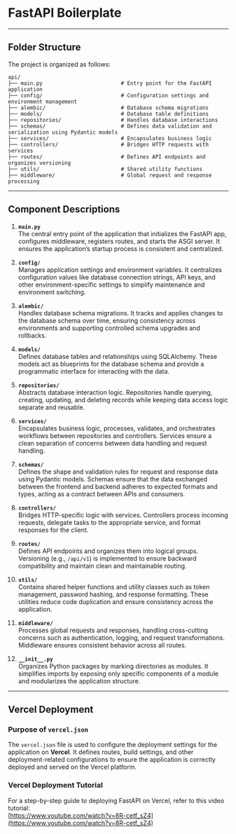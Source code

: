 
# FastAPI Boilerplate



---

## Folder Structure

The project is organized as follows:

```plaintext
api/
├── main.py                         # Entry point for the FastAPI application
├── config/                         # Configuration settings and environment management
├── alembic/                        # Database schema migrations
├── models/                         # Database table definitions
├── repositories/                   # Handles database interactions
├── schemas/                        # Defines data validation and serialization using Pydantic models
├── services/                       # Encapsulates business logic
├── controllers/                    # Bridges HTTP requests with services
├── routes/                         # Defines API endpoints and organizes versioning
├── utils/                          # Shared utility functions
├── middleware/                     # Global request and response processing
```

---

## Component Descriptions

1. **`main.py`**  
   The central entry point of the application that initializes the FastAPI app, configures middleware, registers routes, and starts the ASGI server. It ensures the application’s startup process is consistent and centralized.

2. **`config/`**  
   Manages application settings and environment variables. It centralizes configuration values like database connection strings, API keys, and other environment-specific settings to simplify maintenance and environment switching.

3. **`alembic/`**  
   Handles database schema migrations. It tracks and applies changes to the database schema over time, ensuring consistency across environments and supporting controlled schema upgrades and rollbacks.

4. **`models/`**  
   Defines database tables and relationships using SQLAlchemy. These models act as blueprints for the database schema and provide a programmatic interface for interacting with the data.

5. **`repositories/`**  
   Abstracts database interaction logic. Repositories handle querying, creating, updating, and deleting records while keeping data access logic separate and reusable.

6. **`services/`**  
   Encapsulates business logic, processes, validates, and orchestrates workflows between repositories and controllers. Services ensure a clean separation of concerns between data handling and request handling.

7. **`schemas/`**  
   Defines the shape and validation rules for request and response data using Pydantic models. Schemas ensure that the data exchanged between the frontend and backend adheres to expected formats and types, acting as a contract between APIs and consumers.  

8. **`controllers/`**  
   Bridges HTTP-specific logic with services. Controllers process incoming requests, delegate tasks to the appropriate service, and format responses for the client.

9. **`routes/`**  
   Defines API endpoints and organizes them into logical groups. Versioning (e.g., `/api/v1`) is implemented to ensure backward compatibility and maintain clean and maintainable routing.

10. **`utils/`**  
   Contains shared helper functions and utility classes such as token management, password hashing, and response formatting. These utilities reduce code duplication and ensure consistency across the application.

11. **`middleware/`**  
    Processes global requests and responses, handling cross-cutting concerns such as authentication, logging, and request transformations. Middleware ensures consistent behavior across all routes.

12. **`__init__.py`**  
    Organizes Python packages by marking directories as modules. It simplifies imports by exposing only specific components of a module and modularizes the application structure.

---

## Vercel Deployment

### Purpose of `vercel.json`
The `vercel.json` file is used to configure the deployment settings for the application on **Vercel**. It defines routes, build settings, and other deployment-related configurations to ensure the application is correctly deployed and served on the Vercel platform.

### Vercel Deployment Tutorial
For a step-by-step guide to deploying FastAPI on Vercel, refer to this video tutorial:  
[https://www.youtube.com/watch?v=8R-cetf_sZ4](https://www.youtube.com/watch?v=8R-cetf_sZ4)
